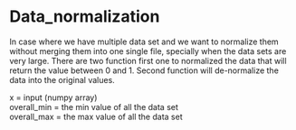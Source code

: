 # Data_normalization
In case where we have multiple data set and we want to normalize them without merging them into one single file, specially when the data sets are very large. There are two function first one to normalized the data that will return the value between 0 and 1. Second function will de-normalize the data into the original values.

x = input (numpy array) <br />
overall_min = the min value of all the data set <br />
overall_max = the max value of all the data set
